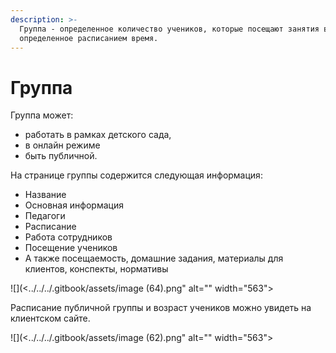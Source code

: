 ```yaml
---
description: >-
  Группа - определенное количество учеников, которые посещают занятия в
  определенное расписанием время.
---
```


# Группа

Группа может:

* работать в рамках детского сада,
* в онлайн режиме
* быть публичной.

На странице группы содержится следующая информация:

* Название
* Основная информация
* Педагоги
* Расписание
* Работа сотрудников
* Посещение учеников
* А также посещаемость, домашние задания, материалы для клиентов, конспекты, нормативы

![](<../../../.gitbook/assets/image (64).png" alt="" width="563"><figcaption></figcaption></figure>

Расписание публичной группы и возраст учеников можно увидеть на клиентском сайте.

![](<../../../.gitbook/assets/image (62).png" alt="" width="563"><figcaption></figcaption></figure>
